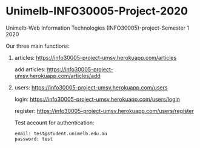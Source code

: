 # Unimelb-INFO30005-Project-2020
Unimelb-Web Information Technologies (INFO30005)-project-Semester 1 2020

Our three main functions:
1.  articles: https://info30005-project-umsv.herokuapp.com/articles

    add articles: https://info30005-project-umsv.herokuapp.com/articles/add

2.  users: https://info30005-project-umsv.herokuapp.com/users

    login: https://info30005-project-umsv.herokuapp.com/users/login
    
    register: https://info30005-project-umsv.herokuapp.com/users/register
    
    Test account for authentication:
        
        email: test@student.unimelb.edu.au
        password: test

